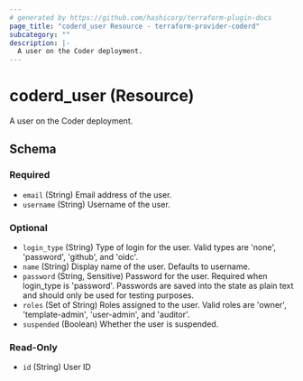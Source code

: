 ```yaml
---
# generated by https://github.com/hashicorp/terraform-plugin-docs
page_title: "coderd_user Resource - terraform-provider-coderd"
subcategory: ""
description: |-
  A user on the Coder deployment.
---
```


# coderd_user (Resource)

A user on the Coder deployment.



<!-- schema generated by tfplugindocs -->
## Schema

### Required

- `email` (String) Email address of the user.
- `username` (String) Username of the user.

### Optional

- `login_type` (String) Type of login for the user. Valid types are 'none', 'password', 'github', and 'oidc'.
- `name` (String) Display name of the user. Defaults to username.
- `password` (String, Sensitive) Password for the user. Required when login_type is 'password'. Passwords are saved into the state as plain text and should only be used for testing purposes.
- `roles` (Set of String) Roles assigned to the user. Valid roles are 'owner', 'template-admin', 'user-admin', and 'auditor'.
- `suspended` (Boolean) Whether the user is suspended.

### Read-Only

- `id` (String) User ID
